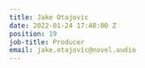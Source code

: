 ```yaml
---
title: Jake Otajovic
date: 2022-01-24 17:48:00 Z
position: 19
job-title: Producer
email: jake.otajovic@novel.audio
---
```


